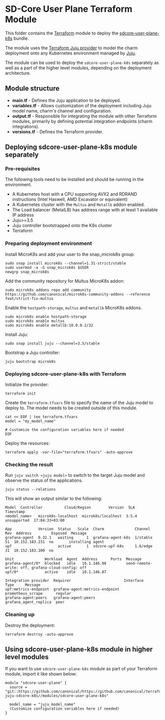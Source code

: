 # SD-Core User Plane Terraform Module

This folder contains the [Terraform][Terraform] module to deploy the [sdcore-user-plane-k8s][sdcore-user-plane-k8s] bundle.

The module uses the [Terraform Juju provider][Terraform Juju provider] to model the charm deployment onto any Kubernetes environment managed by [Juju][Juju].

The module can be used to deploy the `sdcore-user-plane-k8s` separately as well as a part of the higher level modules, depending on the deployment architecture.

## Module structure

- **main.tf** - Defines the Juju application to be deployed.
- **variables.tf** - Allows customization of the deployment including Juju model name, charm's channel and configuration.
- **output.tf** - Responsible for integrating the module with other Terraform modules, primarily by defining potential integration endpoints (charm integrations).
- **versions.tf** - Defines the Terraform provider.

## Deploying sdcore-user-plane-k8s module separately

### Pre-requisites

The following tools need to be installed and should be running in the environment.

- A Kubernetes host with a CPU supporting AVX2 and RDRAND instructions (Intel Haswell, AMD Excavator or equivalent)
- A Kubernetes cluster with the `Multus` and `Metallb` addon enabled.
- The Load balancer (MetalLB) has address range with at least 1 available IP address
- Juju>=3.5
- Juju controller bootstrapped onto the K8s cluster
- Terraform

### Preparing deployment environment

Install MicroK8s and add your user to the snap_microk8s group:

```shell
sudo snap install microk8s --channel=1.31-strict/stable
sudo usermod -a -G snap_microk8s $USER
newgrp snap_microk8s
```

Add the community repository for Multus MicroK8s addon:

```shell
sudo microk8s addons repo add community https://github.com/canonical/microk8s-community-addons --reference feat/strict-fix-multus
```

Enable the `hostpath-storage`, `multus` and `metallb` MicroK8s addons.

```shell
sudo microk8s enable hostpath-storage
sudo microk8s enable multus
sudo microk8s enable metallb:10.0.0.2/32
```

Install Juju:

```shell
sudo snap install juju --channel=3.5/stable
```

Bootstrap a Juju controller:

```shell
juju bootstrap microk8s
```

### Deploying sdcore-user-plane-k8s with Terraform

Initialize the provider:

```console
terraform init
```

Create the `terraform.tfvars` file to specify the name of the Juju model to deploy to. The model needs to be created outside of this module.

```console
cat << EOF | tee terraform.tfvars
model = "my_model_name"

# Customize the configuration variables here if needed
EOF
```

Deploy the resources:

```console
terraform apply -var-file="terraform.tfvars" -auto-approve 
```

### Checking the result

Run `juju switch <juju model>` to switch to the target Juju model and observe the status of the applications.

```console
juju status --relations
```

This will show an output similar to the following:

```console
Model  Controller          Cloud/Region        Version  SLA          Timestamp
<model_name>   microk8s-localhost  microk8s/localhost  3.5.4    unsupported  17:04:33+03:00

App            Version  Status   Scale  Charm              Channel        Rev  Address         Exposed  Message
grafana-agent  0.32.1   waiting      1  grafana-agent-k8s  1/stable        51  10.152.183.231  no       installing agent
upf                     active       1  sdcore-upf-k8s     1.6/edge        31  10.152.183.100  no       

Unit              Workload  Agent  Address      Ports  Message
grafana-agent/0*  blocked   idle   10.1.146.98         send-remote-write: off, grafana-cloud-config: off
upf/0*            active    idle   10.1.146.87         

Integration provider  Requirer                        Interface              Type     Message
upf:metrics-endpoint  grafana-agent:metrics-endpoint  prometheus_scrape      regular  
grafana-agent:peers   grafana-agent:peers             grafana_agent_replica  peer   
```

### Cleaning up

Destroy the deployment:

```console
terraform destroy -auto-approve
```

## Using sdcore-user-plane-k8s module in higher level modules

If you want to use `sdcore-user-plane-k8s` module as part of your Terraform module, import it like shown below:

```text
module "sdcore-user-plane" {
  source = "git::https://github.com/canonical/https://github.com/canonical/terraform-juju-sdcore-k8s//modules/sdcore-user-plane-k8s"
  
  model_name = "juju_model_name"
  (Customize configuration variables here if needed)
}
```

[Terraform]: https://www.terraform.io/
[Terraform Juju provider]: https://registry.terraform.io/providers/juju/juju/latest
[Juju]: https://juju.is
[sdcore-user-plane-k8s]: https://charmhub.io/sdcore-user-plane-k8s
